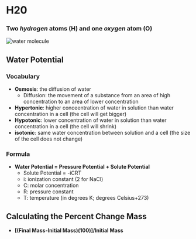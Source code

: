 # H20
### **Two** _hydrogen_ atoms (H) and **one** _oxygen_ atom (O)
![water molecule](https://upload.wikimedia.org/wikipedia/commons/3/3e/H2O_%28water_molecule%29.jpg)

## Water Potential
### Vocabulary
- **Osmosis**: the diffusion of water
  * Diffusion: the movement of a substance from an area of high concentration to an area of lower concentration
- **Hypertonic**: higher conceentration of water in solution than water concentration in a cell (the cell will get bigger)
- **Hypotonic**: lower concentration of water in solution than water concentration in a cell (the cell will shrink)
- **isotonic**: same water concentration between solution and a cell (the size of the cell does not change)

### Formula
- **Water Potential = Pressure Potential + Solute Potential**
  * Solute Potential = -iCRT
  * i: ionization constant (2 for NaCl)
  * C: molar concentration
  * R: pressure constant
  * T: temperature (in degrees K; degrees Celsius+273)

## Calculating the Percent Change Mass
- **[(Final Mass-Initial Mass)(100)]/Initial Mass**
